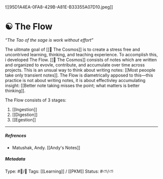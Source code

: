 
![[95D1A4EA-0FA8-429B-A81E-B33355A07D10.jpeg]]

# ☯️ The Flow

_“The Tao of the sage is work without effort”_

The ulitmate goal of [[🔮 The Cosmos]] is to create a stress free and uncontrived learning, thinking, and teaching experience. To accomplish this, i developed The Flow. [[🔮 The Cosmos]] consists of notes which are written and organized to evovle, contribute, and accumulate over time across projects. This is an unsual way to think about writing notes: [[Most peoople take only transient notes]]. The Flow is diametrically apposed to this—this practice is not about writing notes, it is about effectivley accumulating insight: [[Better note taking misses the point; what matters is better thinking]].

The Flow consists of 3 stages:

1. [[Ingestion]]
2. [[Digestion]]
3. [[Egestion]]

___

##### Refrences

- Matushak, Andy. [[Andy's Notes]] 
##### Metadata

Type: #🔵/🔵 
Tags: [[Learning]] / [[PKM]]
Status:  #⛅️/⛅️ 